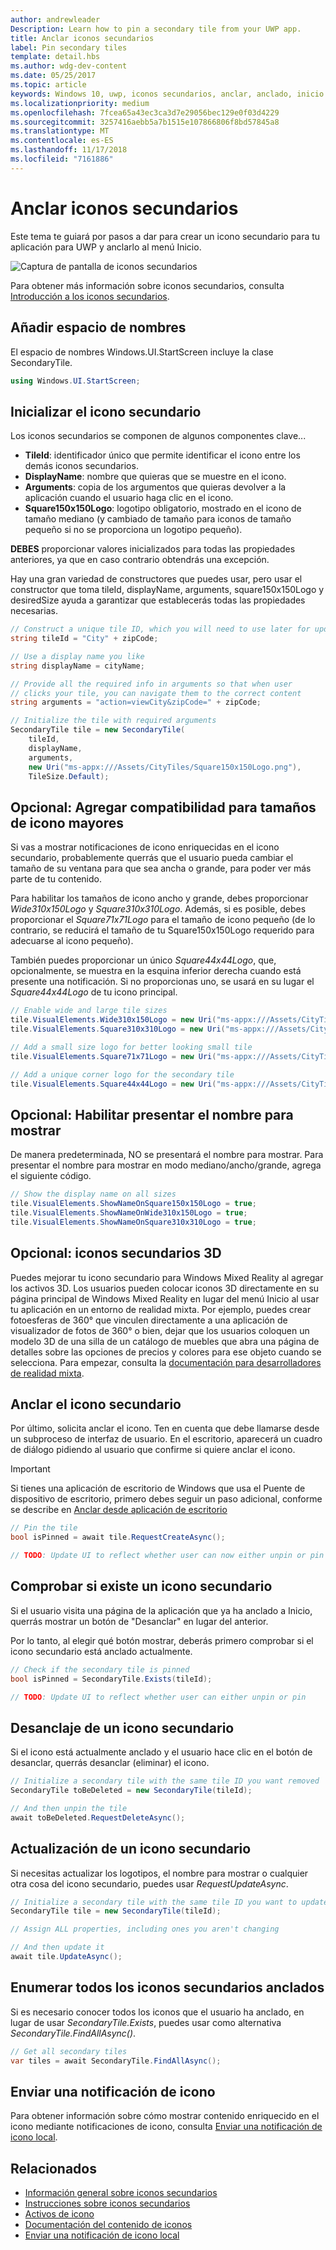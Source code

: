 ```yaml
---
author: andrewleader
Description: Learn how to pin a secondary tile from your UWP app.
title: Anclar iconos secundarios
label: Pin secondary tiles
template: detail.hbs
ms.author: wdg-dev-content
ms.date: 05/25/2017
ms.topic: article
keywords: Windows 10, uwp, iconos secundarios, anclar, anclado, inicio rápido, ejemplo de código, ejemplo, secondarytile
ms.localizationpriority: medium
ms.openlocfilehash: 7fcea65a43ec3ca3d7e29056bec129e0f03d4229
ms.sourcegitcommit: 3257416aebb5a7b1515e107866806f8bd57845a8
ms.translationtype: MT
ms.contentlocale: es-ES
ms.lasthandoff: 11/17/2018
ms.locfileid: "7161886"
---
```

# <a name="pin-secondary-tiles"></a>Anclar iconos secundarios


Este tema te guiará por pasos a dar para crear un icono secundario para tu aplicación para UWP y anclarlo al menú Inicio.

![Captura de pantalla de iconos secundarios](images/secondarytiles.png)

Para obtener más información sobre iconos secundarios, consulta [Introducción a los iconos secundarios](secondary-tiles.md).


## <a name="add-namespace"></a>Añadir espacio de nombres

El espacio de nombres Windows.UI.StartScreen incluye la clase SecondaryTile.

```csharp
using Windows.UI.StartScreen;
```


## <a name="initialize-the-secondary-tile"></a>Inicializar el icono secundario

Los iconos secundarios se componen de algunos componentes clave...

* **TileId**: identificador único que permite identificar el icono entre los demás iconos secundarios.
* **DisplayName**: nombre que quieras que se muestre en el icono.
* **Arguments**: copia de los argumentos que quieras devolver a la aplicación cuando el usuario haga clic en el icono.
* **Square150x150Logo**: logotipo obligatorio, mostrado en el icono de tamaño mediano (y cambiado de tamaño para iconos de tamaño pequeño si no se proporciona un logotipo pequeño).

**DEBES** proporcionar valores inicializados para todas las propiedades anteriores, ya que en caso contrario obtendrás una excepción.

Hay una gran variedad de constructores que puedes usar, pero usar el constructor que toma tileId, displayName, arguments, square150x150Logo y desiredSize ayuda a garantizar que establecerás todas las propiedades necesarias.

```csharp
// Construct a unique tile ID, which you will need to use later for updating the tile
string tileId = "City" + zipCode;

// Use a display name you like
string displayName = cityName;

// Provide all the required info in arguments so that when user
// clicks your tile, you can navigate them to the correct content
string arguments = "action=viewCity&zipCode=" + zipCode;

// Initialize the tile with required arguments
SecondaryTile tile = new SecondaryTile(
    tileId,
    displayName,
    arguments,
    new Uri("ms-appx:///Assets/CityTiles/Square150x150Logo.png"),
    TileSize.Default);
```


## <a name="optional-add-support-for-larger-tile-sizes"></a>Opcional: Agregar compatibilidad para tamaños de icono mayores

Si vas a mostrar notificaciones de icono enriquecidas en el icono secundario, probablemente querrás que el usuario pueda cambiar el tamaño de su ventana para que sea ancha o grande, para poder ver más parte de tu contenido.

Para habilitar los tamaños de icono ancho y grande, debes proporcionar *Wide310x150Logo* y *Square310x310Logo*. Además, si es posible, debes proporcionar el *Square71x71Logo* para el tamaño de icono pequeño (de lo contrario, se reducirá el tamaño de tu Square150x150Logo requerido para adecuarse al icono pequeño).

También puedes proporcionar un único *Square44x44Logo*, que, opcionalmente, se muestra en la esquina inferior derecha cuando está presente una notificación. Si no proporcionas uno, se usará en su lugar el *Square44x44Logo* de tu icono principal.

```csharp
// Enable wide and large tile sizes
tile.VisualElements.Wide310x150Logo = new Uri("ms-appx:///Assets/CityTiles/Wide310x150Logo.png");
tile.VisualElements.Square310x310Logo = new Uri("ms-appx:///Assets/CityTiles/Square310x310Logo.png");

// Add a small size logo for better looking small tile
tile.VisualElements.Square71x71Logo = new Uri("ms-appx:///Assets/CityTiles/Square71x71Logo.png");

// Add a unique corner logo for the secondary tile
tile.VisualElements.Square44x44Logo = new Uri("ms-appx:///Assets/CityTiles/Square44x44Logo.png");
```


## <a name="optional-enable-showing-the-display-name"></a>Opcional: Habilitar presentar el nombre para mostrar

De manera predeterminada, NO se presentará el nombre para mostrar. Para presentar el nombre para mostrar en modo mediano/ancho/grande, agrega el siguiente código.

```csharp
// Show the display name on all sizes
tile.VisualElements.ShowNameOnSquare150x150Logo = true;
tile.VisualElements.ShowNameOnWide310x150Logo = true;
tile.VisualElements.ShowNameOnSquare310x310Logo = true;
```


## <a name="optional-3d-secondary-tiles"></a>Opcional: iconos secundarios 3D
Puedes mejorar tu icono secundario para Windows Mixed Reality al agregar los activos 3D. Los usuarios pueden colocar iconos 3D directamente en su página principal de Windows Mixed Reality en lugar del menú Inicio al usar tu aplicación en un entorno de realidad mixta. Por ejemplo, puedes crear fotoesferas de 360° que vinculen directamente a una aplicación de visualizador de fotos de 360° o bien, dejar que los usuarios coloquen un modelo 3D de una silla de un catálogo de muebles que abra una página de detalles sobre las opciones de precios y colores para ese objeto cuando se selecciona. Para empezar, consulta la [documentación para desarrolladores de realidad mixta](https://developer.microsoft.com/windows/mixed-reality/implementing_3d_deep_links_for_your_app_in_the_windows_mixed_reality_home).



## <a name="pin-the-secondary-tile"></a>Anclar el icono secundario

Por último, solicita anclar el icono. Ten en cuenta que debe llamarse desde un subproceso de interfaz de usuario. En el escritorio, aparecerá un cuadro de diálogo pidiendo al usuario que confirme si quiere anclar el icono.

> [!IMPORTANT]
> Si tienes una aplicación de escritorio de Windows que usa el Puente de dispositivo de escritorio, primero debes seguir un paso adicional, conforme se describe en [Anclar desde aplicación de escritorio](secondary-tiles-desktop-pinning.md)

```csharp
// Pin the tile
bool isPinned = await tile.RequestCreateAsync();

// TODO: Update UI to reflect whether user can now either unpin or pin
```


## <a name="check-if-a-secondary-tile-exists"></a>Comprobar si existe un icono secundario

Si el usuario visita una página de la aplicación que ya ha anclado a Inicio, querrás mostrar un botón de "Desanclar" en lugar del anterior.

Por lo tanto, al elegir qué botón mostrar, deberás primero comprobar si el icono secundario está anclado actualmente.

```csharp
// Check if the secondary tile is pinned
bool isPinned = SecondaryTile.Exists(tileId);

// TODO: Update UI to reflect whether user can either unpin or pin
```


## <a name="unpinning-a-secondary-tile"></a>Desanclaje de un icono secundario

Si el icono está actualmente anclado y el usuario hace clic en el botón de desanclar, querrás desanclar (eliminar) el icono.

```csharp
// Initialize a secondary tile with the same tile ID you want removed
SecondaryTile toBeDeleted = new SecondaryTile(tileId);

// And then unpin the tile
await toBeDeleted.RequestDeleteAsync();
```


## <a name="updating-a-secondary-tile"></a>Actualización de un icono secundario

Si necesitas actualizar los logotipos, el nombre para mostrar o cualquier otra cosa del icono secundario, puedes usar *RequestUpdateAsync*.

```csharp
// Initialize a secondary tile with the same tile ID you want to update
SecondaryTile tile = new SecondaryTile(tileId);

// Assign ALL properties, including ones you aren't changing

// And then update it
await tile.UpdateAsync();
```


## <a name="enumerating-all-pinned-secondary-tiles"></a>Enumerar todos los iconos secundarios anclados

Si es necesario conocer todos los iconos que el usuario ha anclado, en lugar de usar *SecondaryTile.Exists*, puedes usar como alternativa *SecondaryTile.FindAllAsync()*.

```csharp
// Get all secondary tiles
var tiles = await SecondaryTile.FindAllAsync();
```


## <a name="send-a-tile-notification"></a>Enviar una notificación de icono

Para obtener información sobre cómo mostrar contenido enriquecido en el icono mediante notificaciones de icono, consulta [Enviar una notificación de icono local](sending-a-local-tile-notification.md).


## <a name="related"></a>Relacionados

* [Información general sobre iconos secundarios](secondary-tiles.md)
* [Instrucciones sobre iconos secundarios](secondary-tiles-guidance.md)
* [Activos de icono](app-assets.md)
* [Documentación del contenido de iconos](create-adaptive-tiles.md)
* [Enviar una notificación de icono local](sending-a-local-tile-notification.md)
